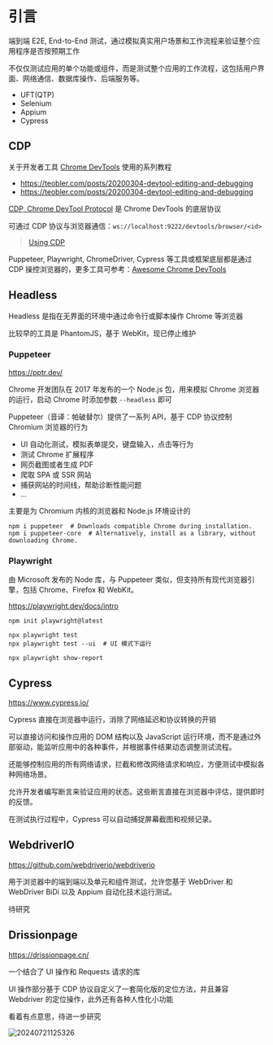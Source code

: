 # 引言

端到端 E2E, End-to-End 测试，通过模拟真实用户场景和工作流程来验证整个应用程序是否按预期工作

不仅仅测试应用的单个功能或组件，而是测试整个应用的工作流程，这包括用户界面、网络通信、数据库操作、后端服务等。

- UFT(QTP)
- Selenium
- Appium
- Cypress

## CDP

关于开发者工具 [Chrome DevTools](https://developer.chrome.com/docs/devtools/overview?hl=zh-cn) 使用的系列教程

- <https://teobler.com/posts/20200304-devtool-editing-and-debugging>
- <https://teobler.com/posts/20200304-devtool-editing-and-debugging>

[CDP, Chrome DevTool Protocol](https://chromedevtools.github.io/devtools-protocol/) 是 Chrome DevTools 的底层协议

可通过 CDP 协议与浏览器通信：`ws://localhost:9222/devtools/browser/<id>`

> [Using CDP](https://github.com/aslushnikov/getting-started-with-cdp/blob/master/README.md)

Puppeteer, Playwright, ChromeDriver, Cypress 等工具或框架底层都是通过 CDP 操控浏览器的，更多工具可参考：[Awesome Chrome DevTools](https://github.com/ChromeDevTools/awesome-chrome-devtools#chrome-devtools-protocol)

## Headless

Headless 是指在无界面的环境中通过命令行或脚本操作 Chrome 等浏览器

比较早的工具是 PhantomJS，基于 WebKit，现已停止维护

### Puppeteer

<https://pptr.dev/>

Chrome 开发团队在 2017 年发布的一个 Node.js 包，用来模拟 Chrome 浏览器的运行，启动 Chrome 时添加参数 `--headless` 即可

Puppeteer（音译：帕破替尔）提供了一系列 API，基于 CDP 协议控制 Chromium 浏览器的行为

- UI 自动化测试，模拟表单提交，键盘输入，点击等行为
- 测试 Chrome 扩展程序
- 网页截图或者生成 PDF
- 爬取 SPA 或 SSR 网站
- 捕获网站的时间线，帮助诊断性能问题
- ...

主要是为 Chromium 内核的浏览器和 Node.js 环境设计的

```shell
npm i puppeteer  # Downloads compatible Chrome during installation.
npm i puppeteer-core  # Alternatively, install as a library, without downloading Chrome.
```

### Playwright

由 Microsoft 发布的 Node 库，与 Puppeteer 类似，但支持所有现代浏览器引擎，包括 Chrome、Firefox 和 WebKit。

<https://playwright.dev/docs/intro>

```shell
npm init playwright@latest

npx playwright test
npx playwright test --ui  # UI 模式下运行

npx playwright show-report
```

## Cypress

<https://www.cypress.io/>

Cypress 直接在浏览器中运行，消除了网络延迟和协议转换的开销

可以直接访问和操作应用的 DOM 结构以及 JavaScript 运行环境，而不是通过外部驱动，能监听应用中的各种事件，并根据事件结果动态调整测试流程。

还能够控制应用的所有网络请求，拦截和修改网络请求和响应，方便测试中模拟各种网络场景。

允许开发者编写断言来验证应用的状态。这些断言直接在浏览器中评估，提供即时的反馈。

在测试执行过程中，Cypress 可以自动捕捉屏幕截图和视频记录。

## WebdriverIO

<https://github.com/webdriverio/webdriverio>

用于浏览器中的端到端以及单元和组件测试，允许您基于 WebDriver 和 WebDriver BiDi 以及 Appium 自动化技术运行测试。

待研究

## Drissionpage

<https://drissionpage.cn/>

一个结合了 UI 操作和 Requests 请求的库

UI 操作部分基于 CDP 协议自定义了一套简化版的定位方法，并且兼容 Webdriver 的定位操作，此外还有各种人性化小功能

看着有点意思，待进一步研究

![20240721125326](https://image.zuoright.com/20240721125326.png)

